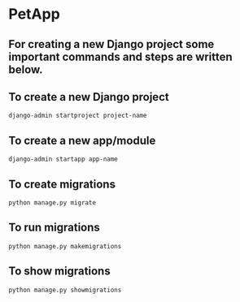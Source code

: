 # PetApp

## For creating a new Django project some important commands and steps are written below.

## To create a new Django project
`django-admin startproject project-name`

## To create a new app/module 
`django-admin startapp app-name`

## To create migrations 
`python manage.py migrate`

## To run migrations 
`python manage.py makemigrations`

## To show migrations 
`python manage.py showmigrations`